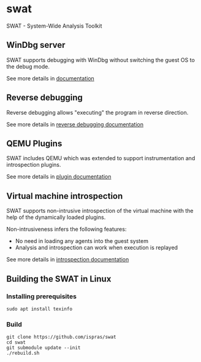 # swat
SWAT - System-Wide Analysis Toolkit

## WinDbg server

SWAT supports debugging with WinDbg without switching the guest OS to the
debug mode.

See more details in [documentation](docs/WinDbg.md)

## Reverse debugging

Reverse debugging allows "executing" the program in reverse direction.

See more details in [reverse debugging documentation](docs/ReverseDebugging.md)

## QEMU Plugins

SWAT includes QEMU which was extended to support instrumentation and introspection plugins.

See more details in [plugin documentation](docs/QemuPlugins.md)

## Virtual machine introspection

SWAT supports non-intrusive introspection of the virtual machine with the help of the dynamically loaded plugins.

Non-intrusiveness infers the following features:
* No need in loading any agents into the guest system
* Analysis and introspection can work when execution is replayed

See more details in [introspection documentation](docs/Introspection.md)

## Building the SWAT in Linux

### Installing prerequisites

    sudo apt install texinfo

### Build

    git clone https://github.com/ispras/swat
    cd swat
    git submodule update --init
    ./rebuild.sh
